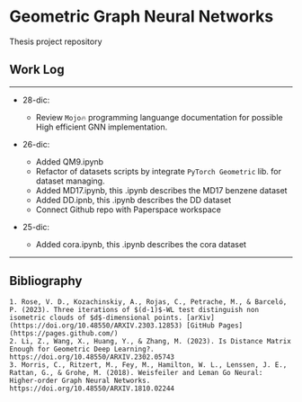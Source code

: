 # Geometric Graph Neural Networks

Thesis project repository

## Work Log
***
- 28-dic:
    - Review `Mojo🔥` programming languange documentation for possible High efficient GNN implementation.
      
- 26-dic: 
    - Added QM9.ipynb
    - Refactor of datasets scripts by integrate `PyTorch Geometric` lib. for dataset managing.
    - Added MD17.ipynb, this .ipynb describes the MD17 benzene dataset
    - Added DD.ipnb, this .ipynb describes the DD dataset
    - Connect Github repo with Paperspace workspace

- 25-dic:
    - Added cora.ipynb, this .ipynb describes the cora dataset

***

## Bibliography

    1. Rose, V. D., Kozachinskiy, A., Rojas, C., Petrache, M., & Barceló, P. (2023). Three iterations of $(d-1)$-WL test distinguish non isometric clouds of $d$-dimensional points. [arXiv](https://doi.org/10.48550/ARXIV.2303.12853) [GitHub Pages](https://pages.github.com/)
    2. Li, Z., Wang, X., Huang, Y., & Zhang, M. (2023). Is Distance Matrix Enough for Geometric Deep Learning?. https://doi.org/10.48550/ARXIV.2302.05743
    3. Morris, C., Ritzert, M., Fey, M., Hamilton, W. L., Lenssen, J. E., Rattan, G., & Grohe, M. (2018). Weisfeiler and Leman Go Neural: Higher-order Graph Neural Networks. https://doi.org/10.48550/ARXIV.1810.02244
